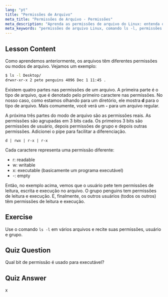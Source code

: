 ```yaml
---
lang: "pt"
title: "Permissões de Arquivo"
meta_title: "Permissões de Arquivo - Permissões"
meta_description: "Aprenda as permissões de arquivo do Linux: entenda os bits rwx, usuário, grupo e outras permissões. Domine a saída de `ls -l` para iniciantes. Comece sua jornada no Linux!"
meta_keywords: "permissões de arquivo Linux, comando ls -l, permissões rwx, tutorial Linux, modos de arquivo, Linux para iniciantes, guia Linux"
---
```


## Lesson Content

Como aprendemos anteriormente, os arquivos têm diferentes permissões ou modos de arquivo. Vejamos um exemplo:

```bash
$ ls -l Desktop/
drwxr-xr-x 2 pete penguins 4096 Dec 1 11:45 .
```

Existem quatro partes nas permissões de um arquivo. A primeira parte é o tipo de arquivo, que é denotado pelo primeiro caractere nas permissões. No nosso caso, como estamos olhando para um diretório, ele mostra **d** para o tipo de arquivo. Mais comumente, você verá um **-** para um arquivo regular.

A próxima três partes do modo de arquivo são as permissões reais. As permissões são agrupadas em 3 bits cada. Os primeiros 3 bits são permissões de usuário, depois permissões de grupo e depois outras permissões. Adicionei o pipe para facilitar a diferenciação.

```plaintext
d | rwx | r-x | r-x
```

Cada caractere representa uma permissão diferente:

- r: readable
- w: writable
- x: executable (basicamente um programa executável)
- -: empty

Então, no exemplo acima, vemos que o usuário pete tem permissões de leitura, escrita e execução no arquivo. O grupo penguins tem permissões de leitura e execução. E, finalmente, os outros usuários (todos os outros) têm permissões de leitura e execução.

## Exercise

Use o comando `ls -l` em vários arquivos e recite suas permissões, usuário e grupo.

## Quiz Question

Qual bit de permissão é usado para executável?

## Quiz Answer

x
